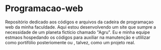 # Programacao-web
Repositório dedicado aos códigos e arquivos da cadeira de programaçao web da minha faculdade. Aqui estou desenvolvendo um site que sumpre a necessidade de um planeta fictício chamado "Agru". Eu e minha equipe estmaos hospedando os códigos para auxiliar na manutenção e utlilizar como portifólio posteriomente ou , talvez, como um projeto real.

